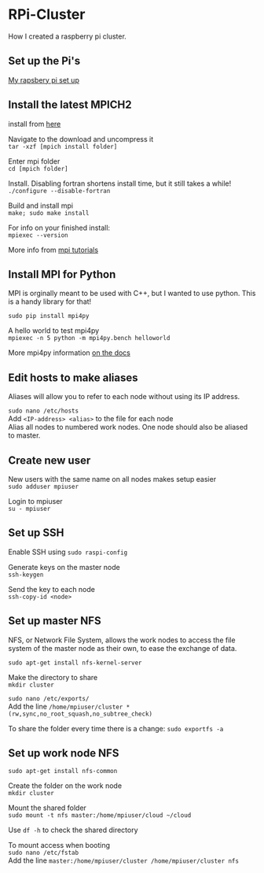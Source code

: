 # RPi-Cluster  
How I created a raspberry pi cluster.  

## Set up the Pi's
[My rapsbery pi set up](https://github.com/jorgenmiller/Raspberry-Pi-Setup)  

## Install the latest MPICH2  
install from [here](http://www.mcs.anl.gov/research/projects/mpich2/)  

Navigate to the download and uncompress it  
`tar -xzf [mpich install folder]`  

Enter mpi folder  
`cd [mpich folder]`  

Install. Disabling fortran shortens install time, but it still takes a while!  
`./configure --disable-fortran`  

Build and install mpi  
`make; sudo make install`  

For info on your finished install:  
`mpiexec --version`  

More info from [mpi tutorials](http://mpitutorial.com/tutorials/installing-mpich2/)  

## Install MPI for Python  
MPI is orginally meant to be used with C++, but I wanted to use python. This is a handy library for that!  

`sudo pip install mpi4py`  

A hello world to test mpi4py  
`mpiexec -n 5 python -m mpi4py.bench helloworld`  

More mpi4py information [on the docs](https://mpi4py.readthedocs.io/en/stable/install.html)  

## Edit hosts to make aliases  
Aliases will allow you to refer to each node without using its IP address.  

`sudo nano /etc/hosts`  
Add `<IP-address> <alias>` to the file for each node  
Alias all nodes to numbered work nodes. One node should also be aliased to master.  

## Create new user  
New users with the same name on all nodes makes setup easier  
`sudo adduser mpiuser`  

Login to mpiuser  
`su - mpiuser`  

## Set up SSH  
Enable SSH using `sudo raspi-config`  

Generate keys on the master node  
`ssh-keygen`  

Send the key to each node  
`ssh-copy-id <node>`  

## Set up master NFS  
NFS, or Network File System, allows the work nodes to access the file system of the master node as their own, to ease the exchange of data.  

`sudo apt-get install nfs-kernel-server`  

Make the directory to share  
`mkdir cluster`  

`sudo nano /etc/exports/`  
Add the line `/home/mpiuser/cluster *(rw,sync,no_root_squash,no_subtree_check)`  

To share the folder every time there is a change:
`sudo exportfs -a`

## Set up work node NFS  
`sudo apt-get install nfs-common`  

Create the folder on the work node  
`mkdir cluster`  

Mount the shared folder  
`sudo mount -t nfs master:/home/mpiuser/cloud ~/cloud`  

Use `df -h` to check the shared directory

To mount access when booting  
`sudo nano /etc/fstab`  
Add the line `master:/home/mpiuser/cluster /home/mpiuser/cluster nfs`  

